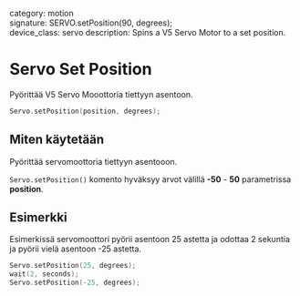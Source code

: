 category: motion  
signature: SERVO.setPosition(90, degrees);  
device_class: servo
description: Spins a V5 Servo Motor to a set position.  

# Servo Set Position

Pyörittää V5 Servo Mooottoria tiettyyn asentoon.

```cpp
Servo.setPosition(position, degrees);
```

## Miten käytetään

Pyörittää servomoottoria tiettyyn asentooon.

`Servo.setPosition()` komento hyväksyy arvot välillä **-50** - **50** parametrissa **position**.


## Esimerkki

Esimerkissä servomoottori pyörii asentoon 25 astetta ja odottaa 2 sekuntia ja pyörii vielä asentoon -25 astetta.

```cpp
Servo.setPosition(25, degrees);
wait(2, seconds);
Servo.setPosition(-25, degrees);
```

<advanced>
</advanced>